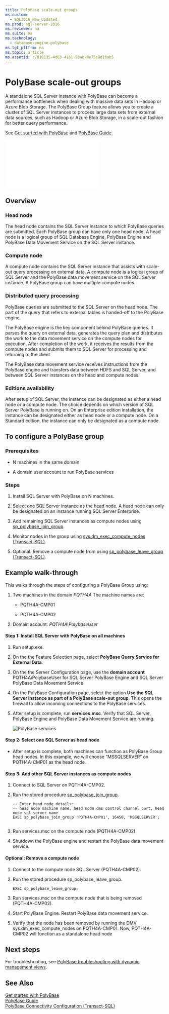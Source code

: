 ```yaml
---
title: PolyBase scale-out groups
ms.custom: 
  - SQL2016_New_Updated
ms.prod: sql-server-2016
ms.reviewer: na
ms.suite: na
ms.technology: 
  - database-engine-polybase
ms.tgt_pltfrm: na
ms.topic: article
ms.assetid: c7810135-4d63-4161-93ab-0e75e9d10ab5
---
```

# PolyBase scale-out groups
  A standalone SQL Server instance with PolyBase can become a performance bottleneck when dealing with massive data sets in Hadoop or Azure Blob Storage. The PolyBase Group feature allows you to create a cluster of SQL Server instances to process large data sets from external data sources, such as Hadoop or Azure Blob Storage, in a scale\-out fashion for better query performance.  
  
 See [Get started with PolyBase](../../Topics\TopicNameNotContainA/Get-started-with-PolyBase.md) and [PolyBase Guide](../../Topics\TopicNameNotContainA/PolyBase-Guide.md).  
  
 ![](../../Topics\TopicNameNotContainA/PolyBase-scale-out-groups.md "PolyBase scale-out groups")  
  
## Overview  
  
### Head node  
 The head node contains the SQL Server instance to which PolyBase queries are submitted. Each PolyBase group can have only one head node. A head node is a logical group of SQL Database Engine, PolyBase Engine and PolyBase Data Movement Service on the SQL Server instance.  
  
### Compute node  
 A compute node contains the SQL Server instance that assists with scale\-out query processing on external data. A compute node is a logical group of SQL Server and the PolyBase data movement service on the SQL Server instance. A PolyBase group can have multiple compute nodes.  
  
### Distributed query processing  
 PolyBase queries are submitted to the SQL Server on the head node. The part of the query that refers to external tables is handed\-off to the PolyBase engine.  
  
 The PolyBase engine is the key component  behind PolyBase queries. It parses the query on external data, generates the query plan and distributes the work to the data movement service on the compute nodes for execution. After completion of the work, it receives the results from the compute nodes and submits them to SQL Server for processing and returning to the client.  
  
 The PolyBase data movement service receives instructions from the PolyBase engine and transfers data between HDFS and SQL Server, and between SQL Server instances on the head and compute nodes.  
  
### Editions availability  
 After setup of SQL Server, the instance can be designated as either a head node or a compute node.  The choice depends on which version of SQL Server PolyBase is running on. On an Enterprise edition installation, the instance can be designated either as head node or a compute node. On a Standard edition, the instance can only be designated as a compute node.  
  
## To configure a PolyBase group  
  
### Prerequisites  
  
-   N machines in the same domain  
  
-   A domain user account to run PolyBase services  
  
### Steps  
  
1.  Install SQL Server with PolyBase on N machines.  
  
2.  Select one SQL Server instance as the head node. A head node can only be designated on an instance running SQL Server Enterprise.  
  
3.  Add remaining SQL Server instances as compute nodes using [sp_polybase_join_group](../Topic/sp_polybase_join_group.md).  
  
4.  Monitor nodes in the group using [sys.dm_exec_compute_nodes &#40;Transact-SQL&#41;](../Topic/sys.dm_exec_compute_nodes%20\(Transact-SQL\).md).  
  
5.  Optional. Remove a compute node from  using [sp_polybase_leave_group &#40;Transact-SQL&#41;](../Topic/sp_polybase_leave_group%20\(Transact-SQL\).md).  
  
## Example walk\-through  
 This walks through the steps of configuring a PolyBase Group using:  
  
1.  Two machines in the domain *PQTH4A* The machine names are:  
  
    -   PQTH4A\-CMP01  
  
    -   PQTH4A\-CMP02  
  
2.  Domain account: *PQTH4A\\PolybaseUse*r  
  
#### Step 1: Install SQL Server with PolyBase on all machines  
  
1.  Run setup.exe.  
  
2.  On the the Feature Selection page, select **PolyBase Query Service for External Data**.  
  
3.  On the the Server Configuration page, use the **domain account** PQTH4A\\PolybaseUser for SQL Server PolyBase Engine and SQL Server PolyBase Data Movement Service.  
  
4.  On the PolyBase Configuration page, select the option **Use the SQL Server instance as part of a PolyBase scale\-out group**. This opens  the firewall  to allow incoming connections to the PolyBase services.  
  
5.  After setup is complete, run **services.msc**. Verify that SQL Server, PolyBase Engine and PolyBase Data Movement Service are running.  
  
     ![PolyBase services](../../Images\Image\ImageNotContaina/PolyBase-services.png "PolyBase services")  
  
#### Step 2: Select one SQL Server as head node  
  
-   After setup is complete, both machines can function as PolyBase Group head nodes. In this example, we will choose “MSSQLSERVER” on PQTH4A\-CMP01 as the head node.  
  
#### Step 3: Add other SQL Server instances as compute nodes  
  
1.  Connect to SQL Server on PQTH4A\-CMP02.  
  
2.  Run the stored procedure [sp_polybase_join_group](../Topic/sp_polybase_join_group.md).  
  
    ```  
    -- Enter head node details:   
    -- head node machine name, head node dms control channel port, head node sql server name  
    EXEC sp_polybase_join_group 'PQTH4A-CMP01', 16450, 'MSSQLSERVER';  
  
    ```  
  
3.  Run services.msc on the compute node \(PQTH4A\-CMP02\).  
  
4.  Shutdown the PolyBase engine and restart the PolyBase data movement service.  
  
#### Optional: Remove a compute node  
  
1.  Connect to the compute node SQL Server \(PQTH4A\-CMP02\).  
  
2.  Run the stored procedure sp\_polybase\_leave\_group.  
  
    ```  
    EXEC sp_polybase_leave_group;  
    ```  
  
3.  Run services.msc on the compute node that is being removed \(PQTH4A\-CMP02\).  
  
4.  Start PolyBase Engine. Restart PolyBase data movement service.  
  
5.  Verify that the node has been removed by running the DMV sys.dm\_exec\_compute\_nodes on PQTH4A\-CMP01. Now, PQTH4A\-CMP02 will function as a standalone head node  
  
## Next steps  
 For troubleshooting, see [PolyBase troubleshooting with dynamic management views](../../Topics\TopicNameNotContainA/PolyBase-troubleshooting-with-dynamic-management-views.md).  
  
## See Also  
 [Get started with PolyBase](../../Topics\TopicNameNotContainA/Get-started-with-PolyBase.md)   
 [PolyBase Guide](../../Topics\TopicNameNotContainA/PolyBase-Guide.md)   
 [PolyBase Connectivity Configuration &#40;Transact-SQL&#41;](../../Topics\TopicNameNotContainA/PolyBase-Connectivity-Configuration--Transact-SQL-.md)  
  
  